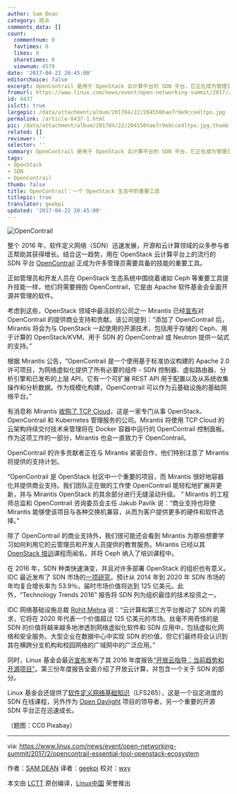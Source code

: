 ```yaml
---
author: Sam Dean
category: 观点
comments_data: []
count:
  commentnum: 0
  favtimes: 0
  likes: 0
  sharetimes: 0
  viewnum: 4570
date: '2017-04-22 20:45:00'
editorchoice: false
excerpt: OpenContrail 是用于 OpenStack 云计算平台的 SDN 平台，它正在成为管理员需要具备的技能的重要工具。
fromurl: https://www.linux.com/news/event/open-networking-summit/2017/2/opencontrail-essential-tool-openstack-ecosystem
id: 8437
islctt: true
largepic: /data/attachment/album/201704/22/204556hae7r9e9cce4ltpo.jpg
permalink: /article-8437-1.html
pic: /data/attachment/album/201704/22/204556hae7r9e9cce4ltpo.jpg.thumb.jpg
related: []
reviewer: ''
selector: ''
summary: OpenContrail 是用于 OpenStack 云计算平台的 SDN 平台，它正在成为管理员需要具备的技能的重要工具。
tags:
- OpenStack
- SDN
- OpenContrail
thumb: false
title: OpenContrail：一个 OpenStack 生态中的重要工具
titlepic: true
translator: geekpi
updated: '2017-04-22 20:45:00'
---
```


![OpenContrail](/data/attachment/album/201704/22/204556hae7r9e9cce4ltpo.jpg "OpenContrail")


整个 2016 年，软件定义网络（SDN）迅速发展，开源和云计算领域的众多参与者正帮助其获得增长。结合这一趋势，用在 OpenStack 云计算平台上的流行的 SDN 平台 [OpenContrail](https://www.globenewswire.com/Tracker?data=brZ3aJVRyVHeFOyzJ1Dl4DMY3CsSV7XcYkwRyOcrw4rDHplSItUqHxXtWfs18mLsa8_bPzeN2EgZXWcQU8vchg==) 正成为许多管理员需要具备的技能的重要工具。


正如管理员和开发人员在 OpenStack 生态系统中围绕着诸如 Ceph 等重要工具提升技能一样，他们将需要拥抱 OpenContrail，它是由 Apache 软件基金会全面开源并管理的软件。


考虑到这些，OpenStack 领域中最活跃的公司之一 Mirantis 已经[宣布](http://www.econotimes.com/Mirantis-Becomes-First-Vendor-to-Offer-Support-and-Managed-Services-for-OpenContrail-SDN-486228)对 OpenContrail 的提供商业支持和贡献。该公司提到：“添加了 OpenContrail 后，Mirantis 将会为与 OpenStack 一起使用的开源技术，包括用于存储的 Ceph、用于计算的 OpenStack/KVM、用于 SDN 的 OpenContrail 或 Neutron 提供一站式的支持。”


根据 Mirantis 公告，“OpenContrail 是一个使用基于标准协议构建的 Apache 2.0 许可项目，为网络虚拟化提供了所有必要的组件 - SDN 控制器、虚拟路由器、分析引擎和已发布的上层 API，它有一个可扩展 REST API 用于配置以及从系统收集操作和分析数据。作为规模化构建，OpenContrail 可以作为云基础设施的基础网络平台。”


有消息称 Mirantis [收购了 TCP Cloud](https://www.globenewswire.com/Tracker?data=Lv6LkvREFzGWgujrf1n6r_qmjSdu67-zdRAYt2itKQ6Fytomhfphuk5EbDNjNYtfgAsbnqI8H1dn_5kB5uOSmmSYY9XP2ibkrPw_wKi5JtnAyV43AjuR_epMmOUkZZ8QtFdkR33lTGDmN6O5B4xkwv7fENcDpm30nI2Og_YrYf0b4th8Yy4S47lKgITa7dz2bJpwpbCIzd7muk0BZ17vsEp0S3j4kQJnmYYYk5udOMA=)，这是一家专门从事 OpenStack、OpenContrail 和 Kubernetes 管理服务的公司。Mirantis 将使用 TCP Cloud 的云架构持续交付技术来管理将在 Docker 容器中运行的 OpenContrail 控制面板。作为这项工作的一部分，Mirantis 也会一直致力于 OpenContrail。


OpenContrail 的许多贡献者正在与 Mirantis 紧密合作，他们特别注意了 Mirantis 将提供的支持计划。


“OpenContrail 是 OpenStack 社区中一个重要的项目，而 Mirantis 很好地容器化并提供商业支持。我们团队正在做的工作使 OpenContrail 能轻松地扩展并更新，并与 Mirantis OpenStack 的其余部分进行无缝滚动升级。 ” Mirantis 的工程师总监和 OpenContrail 咨询委员会主任 Jakub Pavlik 说：“商业支持也将使 Mirantis 能够使该项目与各种交换机兼容，从而为客户提供更多的硬件和软件选择。”


除了 OpenContrail 的商业支持外，我们很可能还会看到 Mirantis 为那些想要学习如何利用它的云管理员和开发人员提供的教育服务。Mirantis 已经以其 [OpenStack 培训](https://training.mirantis.com/)课程而闻名，并将 Ceph 纳入了培训课程中。


在 2016 年，SDN 种类快速演变，并且对许多部署 OpenStack 的组织也有意义。IDC 最近发布了 SDN 市场的[一项研究](https://www.idc.com/getdoc.jsp?containerId=prUS41005016)，预计从 2014 年到 2020 年 SDN 市场的年均复合增长率为 53.9％，届时市场价值将达到 125 亿美元。此外，“Technology Trends 2016” 报告将 SDN 列为组织最佳的技术投资之一。


IDC 网络基础设施总裁 [Rohit Mehra](http://www.idc.com/getdoc.jsp?containerId=PRF003513) 说：“云计算和第三方平台推动了 SDN 的需求，它将在 2020 年代表一个价值超过 125 亿美元的市场。丝毫不用奇怪的是 SDN 的价值将越来越多地渗透到网络虚拟化软件和 SDN 应用中，包括虚拟化网络和安全服务。大型企业在数据中心中实现 SDN 的价值，但它们最终将会认识到其在横跨分支机构和校园网络的广域网中的广泛应用。”


同时，Linux 基金会最近[宣布](https://www.linux.com/blog/linux-foundation-issues-2016-guide-open-source-cloud-projects)发布了其 2016 年度报告[“开放云指导：当前趋势和开源项目”](http://ctt.marketwire.com/?release=11G120876-001&id=10172077&type=0&url=http%3A%2F%2Fgo.linuxfoundation.org%2Frd-open-cloud-report-2016-pr)。第三份年度报告全面介绍了开放云计算，并包含一个关于 SDN 的部分。


Linux 基金会还提供了[软件定义网络基础知识](https://training.linuxfoundation.org/linux-courses/system-administration-training/software-defined-networking-fundamentals)（LFS265），这是一个自定进度的 SDN 在线课程，另外作为 [Open Daylight](https://www.opendaylight.org/) 项目的领导者，另一个重要的开源 SDN 平台正在迅速成长。


（题图：CC0 Pixabay）




---


via: <https://www.linux.com/news/event/open-networking-summit/2017/2/opencontrail-essential-tool-openstack-ecosystem>


作者：[SAM DEAN](https://www.linux.com/users/sam-dean) 译者：[geekpi](https://github.com/geekpi) 校对：[wxy](https://github.com/wxy)


本文由 [LCTT](https://github.com/LCTT/TranslateProject) 原创编译，[Linux中国](https://linux.cn/) 荣誉推出